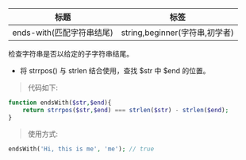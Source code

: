 | 标题                      | 标签                           |
| ------------------------- | ------------------------------ |
| ends-with(匹配字符串结尾) | string,beginner(字符串,初学者) |

检查字符串是否以给定的子字符串结尾。

- 将 strrpos() 与 strlen 结合使用，查找 $str 中 $end 的位置。

> 代码如下:

```php
function endsWith($str,$end){
    return strrpos($str,$end) === strlen($str) - strlen($end);
}
```

> 使用方式:

```php
endsWith('Hi, this is me', 'me'); // true
```

